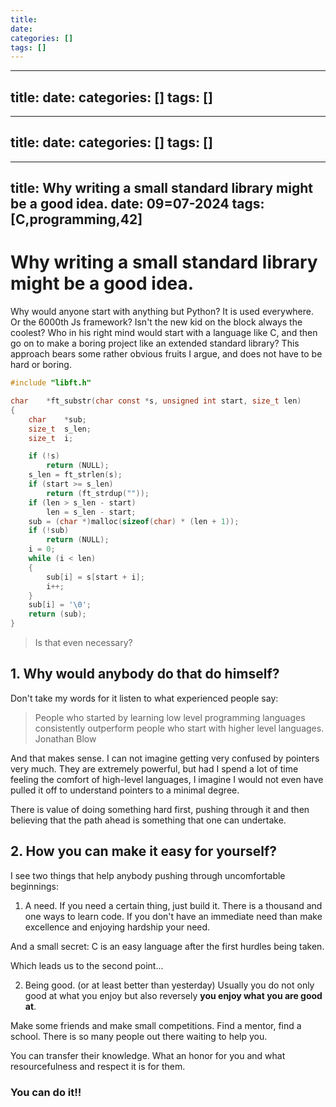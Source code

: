 ```yaml
---
title: 
date: 
categories: []
tags: []
---
```

---
title: 
date: 
categories: []
tags: []
---
---
title: 
date: 
categories: []
tags: []
---
---
title: Why writing a small standard library might be a good idea.
date: 09=07-2024
tags: [C,programming,42]
---

# Why writing a small standard library might be a good idea.

Why would anyone start with anything but Python? It is used everywhere. Or the 6000th Js framework? Isn't the new kid on the block always the coolest? 
Who in his right mind would start with a language like C, and then go on to make a boring project like an extended standard library? 
This approach bears some rather obvious fruits I argue, and does not have to be hard or boring. 

```c
#include "libft.h"

char	*ft_substr(char const *s, unsigned int start, size_t len)
{
	char	*sub;
	size_t	s_len;
	size_t	i;

	if (!s)
		return (NULL);
	s_len = ft_strlen(s);
	if (start >= s_len)
		return (ft_strdup(""));
	if (len > s_len - start)
		len = s_len - start;
	sub = (char *)malloc(sizeof(char) * (len + 1));
	if (!sub)
		return (NULL);
	i = 0;
	while (i < len)
	{
		sub[i] = s[start + i];
		i++;
	}
	sub[i] = '\0';
	return (sub);
}
```
> Is that even necessary? 

## 1. Why would anybody do that do himself? 

Don't take my words for it listen to what experienced people say: 

> People who started by learning low level programming languages consistently outperform people who start with higher level languages. 
Jonathan Blow

And that makes sense. I can not imagine getting very confused by pointers very much. They are extremely powerful, but had I spend a lot of time feeling the comfort of high-level languages, I imagine I would not even have pulled it off to understand pointers to a minimal degree. 

There is value of doing something hard first, pushing through it and then believing that the path ahead is something that one can undertake. 

## 2. How you can make it easy for yourself? 

I see two things that help anybody pushing through uncomfortable beginnings: 

1. A need. 
If you need a certain thing, just build it. There is a thousand and one ways to learn code. If you don't have an immediate need than make excellence and enjoying hardship your need. 

And a small secret: C is an easy language after the first hurdles being taken. 

Which leads us to the second point...

2. Being good. (or at least better than yesterday)
Usually you do not only good at what you enjoy but also reversely **you enjoy what you are good at**. 

Make some friends and make small competitions. Find a mentor, find a school. There is so many people out there waiting to help you. 

You can transfer their knowledge. What an honor for you and what resourcefulness and respect it is for them. 

### You can do it!!

